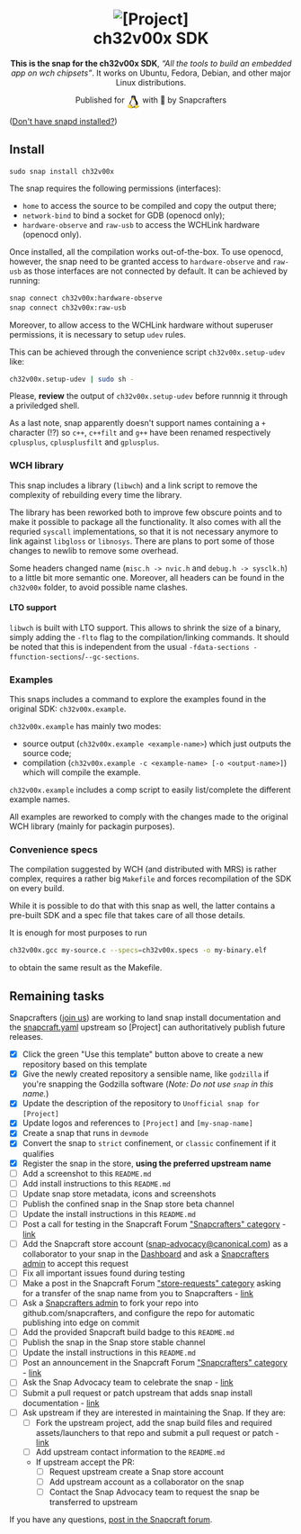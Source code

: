 <h1 align="center">
  <img src="https://avatars1.githubusercontent.com/u/29598503?v=3&s=256" alt="[Project]">
  <br />
  ch32v00x SDK
</h1>

<p align="center"><b>This is the snap for the ch32v00x SDK</b>, <i>“All the tools to build an embedded app on wch chipsets”</i>. It works on Ubuntu, Fedora, Debian, and other major Linux distributions.</p>

<!-- Uncomment and modify this when you are provided a build status badge
<p align="center">
<a href="https://snapcraft.io/ch32v00x">
  <img alt="enpass" src="https://snapcraft.io/ch32v00x/badge.svg" />
</a>
<a href="https://snapcraft.io/ch32v00x">
  <img alt="enpass" src="https://snapcraft.io/ch32v00x/trending.svg?name=0" />
</a>
</p>
-->

<!-- Uncomment and modify this when you have a screenshot
![ch32v00x](screenshot.png?raw=true "ch32v00x")
-->

<p align="center">Published for <img src="https://raw.githubusercontent.com/anythingcodes/slack-emoji-for-techies/gh-pages/emoji/tux.png" align="top" width="24" /> with 💝 by Snapcrafters</p>

<!-- Uncomment and modify this when your snap is available on the store
[![Get it from the Snap Store](https://snapcraft.io/static/images/badges/en/snap-store-white.svg)](https://snapcraft.io/ch32v00x)
-->

([Don't have snapd installed?](https://snapcraft.io/docs/core/install))

## Install

    sudo snap install ch32v00x

The snap requires the following permissions (interfaces):

 - `home` to access the source to be compiled and copy the output there;
 - `network-bind` to bind a socket for GDB (openocd only);
 - `hardware-observe` and `raw-usb` to access the WCHLink hardware (openocd only).

Once installed, all the compilation works out-of-the-box. To use openocd, however, the snap need to be granted access to `hardware-observe` and `raw-usb` as those interfaces are not connected by default. It can be achieved by running:

```bash
snap connect ch32v00x:hardware-observe
snap connect ch32v00x:raw-usb
```

Moreover, to allow access to the WCHLink hardware without superuser permissions, it is necessary to setup `udev` rules.

This can be achieved through the convenience script `ch32v00x.setup-udev` like:

```bash
ch32v00x.setup-udev | sudo sh -
```

Please, **review** the output of `ch32v00x.setup-udev` before runnnig it through a  priviledged shell.

As a last note, snap apparently doesn't support names containing a `+` character (!?) so `c++`, `c++filt` and `g++` have been renamed respectively `cplusplus`, `cplusplusfilt` and
`gplusplus`.

### WCH library

This snap includes a library (`libwch`) and a link script to remove the complexity of rebuilding every time the library. 

The library has been reworked both to improve few obscure points and to make it possible to package all the functionality. It also comes with all the requried `syscall` implementations, so that it is not necessary anymore to link against `libgloss` or `libnosys`. There are plans to port some of those changes to newlib to remove some overhead.

Some headers changed name (`misc.h -> nvic.h` and `debug.h -> sysclk.h`) to a little bit more semantic one. Moreover, all headers can be found in the `ch32v00x` folder, to avoid possible name clashes.

#### LTO support

`libwch` is built with LTO support. This allows to shrink the size of a binary, simply adding the `-flto` flag to the compilation/linking commands. It should be noted that this is independent from the usual `-fdata-sections -ffunction-sections`/`--gc-sections`.

### Examples

This snaps includes a command to explore the examples found in the original SDK: `ch32v00x.example`.

`ch32v00x.example` has mainly two modes:

 - source output (`ch32v00x.example <example-name>`) which just outputs the source code;
 - compilation (`ch32v00x.example -c <example-name> [-o <output-name>]`) which will compile the example.

`ch32v00x.example` includes a comp script to easily list/complete the different example names.

All examples are reworked to comply with the changes made to the original WCH library (mainly for packagin purposes).

### Convenience specs

The compilation suggested by WCH (and distributed with MRS) is rather complex, requires a rather big `Makefile` and forces recompilation of the SDK on every build.

While it is possible to do that with this snap as well, the latter contains a pre-built SDK and a spec file that takes care of all those details.

It is enough for most purposes to run

```bash
ch32v00x.gcc my-source.c --specs=ch32v00x.specs -o my-binary.elf
```

to obtain the same result as the Makefile.

## Remaining tasks
<!-- Uncomment and modify this when you have a screenshot
![ch32v00x](screenshot.png?raw=true "ch32v00x")
-->

Snapcrafters ([join us](https://forum.snapcraft.io/t/snapcrafters-reboot/24625)) are working to land snap install documentation and the [snapcraft.yaml](https://github.com/snapcrafters/fork-and-rename-me/blob/master/snap/snapcraft.yaml) upstream so [Project] can authoritatively publish future releases.

  - [x] Click the green "Use this template" button above to create a new repository based on this template
  - [x] Give the newly created repository a sensible name, like `godzilla` if you're snapping the Godzilla software (*Note: Do not use `snap` in this name.*)
  - [x] Update the description of the repository to `Unofficial snap for [Project]`
  - [x] Update logos and references to `[Project]` and `[my-snap-name]`
  - [x] Create a snap that runs in `devmode`
  - [x] Convert the snap to `strict` confinement, or `classic` confinement if it qualifies
  - [x] Register the snap in the store, **using the preferred upstream name**
  - [ ] Add a screenshot to this `README.md`
  - [ ] Add install instructions to this `README.md`
  - [ ] Update snap store metadata, icons and screenshots
  - [ ] Publish the confined snap in the Snap store beta channel
  - [ ] Update the install instructions in this `README.md`
  - [ ] Post a call for testing in the Snapcraft Forum ["Snapcrafters" category](https://forum.snapcraft.io/c/snapcrafters/23) - [link]()
  - [ ] Add the Snapcraft store account (snap-advocacy@canonical.com) as a collaborator to your snap in the [Dashboard](https://dashboard.snapcraft.io) and ask a [Snapcrafters admin](https://github.com/orgs/snapcrafters/people?query=%20role%3Aowner) to accept this request
  - [ ] Fix all important issues found during testing
  - [ ] Make a post in the Snapcraft Forum ["store-requests" category](https://forum.snapcraft.io/c/store-requests/19) asking for a transfer of the snap name from you to Snapcrafters - [link]()
  - [ ] Ask a [Snapcrafters admin](https://github.com/orgs/snapcrafters/people?query=%20role%3Aowner) to fork your repo into github.com/snapcrafters, and configure the repo for automatic publishing into edge on commit
  - [ ] Add the provided Snapcraft build badge to this `README.md`
  - [ ] Publish the snap in the Snap store stable channel
  - [ ] Update the install instructions in this `README.md`
  - [ ] Post an announcement in the Snapcraft Forum ["Snapcrafters" category](https://forum.snapcraft.io/c/snapcrafters/23) - [link]()
  - [ ] Ask the Snap Advocacy team to celebrate the snap - [link]()
  - [ ] Submit a pull request or patch upstream that adds snap install documentation - [link]()
  - [ ] Ask upstream if they are interested in maintaining the Snap. If they are:
    - [ ] Fork the upstream project, add the snap build files and required assets/launchers to that repo and submit a pull request or patch - [link]()
    - [ ] Add upstream contact information to the `README.md`
    - If upstream accept the PR:
      - [ ] Request upstream create a Snap store account
      - [ ] Add upstream account as a collaborator on the snap
      - [ ] Contact the Snap Advocacy team to request the snap be transferred to upstream

If you have any questions, [post in the Snapcraft forum](https://forum.snapcraft.io).


<!--
## The Snapcrafters

| [![Your Name](https://gravatar.com/avatar/bc0bced65e963eb5c3a16cab8b004431/?s=128)](https://github.com/yourname/) |
| :---: |
| [Your Name](https://github.com/yourname/) |
--> 

<!-- Uncomment and modify this when you have upstream contacts
## Upstream

| [![Upstream Name](https://gravatar.com/avatar/bc0bced65e963eb5c3a16cab8b004431?s=128)](https://github.com/upstreamname) |
| :---: |
| [Upstream Name](https://github.com/upstreamname) |
-->
